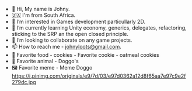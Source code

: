 - 👋 Hi, My name is Johny.
- 🇿🇦 I'm from South Africa.
- 👀 I’m interested in Games development particullarly 2D.
- 🌱 I’m currently learning Unity economy, generics, delegates, refactoring, sticking to the SRP an the open closed principle. 
- 💞️ I’m looking to collaborate on any game projects.
- 📫 How to reach me - johnyloots@gmail.com.
- 🍪 Favorite food - cookies - Favorite cookie - oatmeal cookies
- 🐶 Favorite animal - Doggo's
- 🖼️ Favorite meme - Meme Doggo https://i.pinimg.com/originals/e9/7d/03/e97d0362a12d8f65aa7e97c9e2f279dc.jpg
